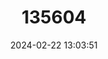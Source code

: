---
title: "135604"
category: "Benthophilus nudus"
draft: false
date: 2024-02-22 13:03:51
languages:
  Ukrainian: ["Пуголовка гола"]
  English: ["Black Sea Tadpole-goby"]
---
